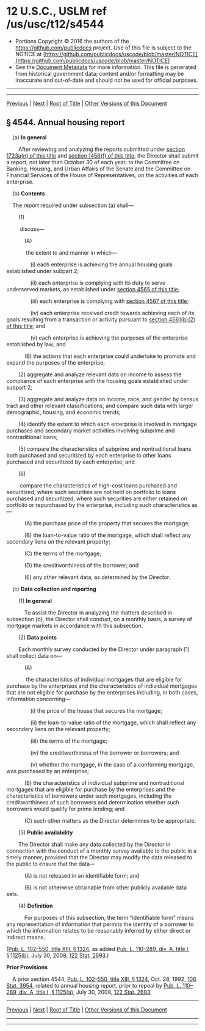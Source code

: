 ---
---

# 12 U.S.C., USLM ref /us/usc/t12/s4544

* Portions Copyright © 2016 the authors of the https://github.com/publicdocs project.
  Use of this file is subject to the NOTICE at [https://github.com/publicdocs/uscode/blob/master/NOTICE](https://github.com/publicdocs/uscode/blob/master/NOTICE)
* See the [Document Metadata](././../../../../../../..//README.md) for more information.
  This file is generated from historical government data; content and/or formatting may be inaccurate and out-of-date and should not be used for official purposes.

----------
----------

[Previous](./../../../../../../..//us/usc/t12/ch46/schI/ptB/spt1/m__us_usc_t12_s4543.md) | [Next](./../../../../../../..//us/usc/t12/ch46/schI/ptB/spt1/m__us_usc_t12_s4545.md) | [Root of Title](./../../../../../../../) | [Other Versions of this Document](https://publicdocs.github.io/go/links?ns=uslm&ref=%2Fus%2Fusc%2Ft12%2Fs4544)

## § 4544. Annual housing report

    (a) __In general__ 

        After reviewing and analyzing the reports submitted under [section 1723a(n) of this title][/us/usc/t12/s1723a/n] and [section 1456(f) of this title][/us/usc/t12/s1456/f], the Director shall submit a report, not later than October 30 of each year, to the Committee on Banking, Housing, and Urban Affairs of the Senate and the Committee on Financial Services of the House of Representatives, on the activities of each enterprise.

    (b) __Contents__ 

    The report required under subsection (a) shall—

        (1)

         discuss—

            (A)

             the extent to and manner in which—

                (i) each enterprise is achieving the annual housing goals established under subpart 2;

                (ii) each enterprise is complying with its duty to serve underserved markets, as established under [section 4565 of this title][/us/usc/t12/s4565];

                (iii) each enterprise is complying with [section 4567 of this title][/us/usc/t12/s4567];

                (iv) each enterprise received credit towards achieving each of its goals resulting from a transaction or activity pursuant to [section 4561(b)(2) of this title][/us/usc/t12/s4561/b/2]; and

                (v) each enterprise is achieving the purposes of the enterprise established by law; and

            (B) the actions that each enterprise could undertake to promote and expand the purposes of the enterprise;

        (2) aggregate and analyze relevant data on income to assess the compliance of each enterprise with the housing goals established under subpart 2;

        (3) aggregate and analyze data on income, race, and gender by census tract and other relevant classifications, and compare such data with larger demographic, housing, and economic trends;

        (4) identify the extent to which each enterprise is involved in mortgage purchases and secondary market activities involving subprime and nontraditional loans;

        (5) compare the characteristics of subprime and nontraditional loans both purchased and securitized by each enterprise to other loans purchased and securitized by each enterprise; and

        (6)

         compare the characteristics of high-cost loans purchased and securitized, where such securities are not held on portfolio to loans purchased and securitized, where such securities are either retained on portfolio or repurchased by the enterprise, including such characteristics as—

            (A) the purchase price of the property that secures the mortgage;

            (B) the loan-to-value ratio of the mortgage, which shall reflect any secondary liens on the relevant property;

            (C) the terms of the mortgage;

            (D) the creditworthiness of the borrower; and

            (E) any other relevant data, as determined by the Director.

    (c) __Data collection and reporting__ 

        (1) __In general__ 

            To assist the Director in analyzing the matters described in subsection (b), the Director shall conduct, on a monthly basis, a survey of mortgage markets in accordance with this subsection.

        (2) __Data points__ 

        Each monthly survey conducted by the Director under paragraph (1) shall collect data on—

            (A)

             the characteristics of individual mortgages that are eligible for purchase by the enterprises and the characteristics of individual mortgages that are not eligible for purchase by the enterprises including, in both cases, information concerning—

                (i) the price of the house that secures the mortgage;

                (ii) the loan-to-value ratio of the mortgage, which shall reflect any secondary liens on the relevant property;

                (iii) the terms of the mortgage;

                (iv) the creditworthiness of the borrower or borrowers; and

                (v) whether the mortgage, in the case of a conforming mortgage, was purchased by an enterprise;

            (B) the characteristics of individual subprime and nontraditional mortgages that are eligible for purchase by the enterprises and the characteristics of borrowers under such mortgages, including the creditworthiness of such borrowers and determination whether such borrowers would qualify for prime lending; and

            (C) such other matters as the Director determines to be appropriate.

        (3) __Public availability__ 

        The Director shall make any data collected by the Director in connection with the conduct of a monthly survey available to the public in a timely manner, provided that the Director may modify the data released to the public to ensure that the data—

            (A) is not released in an identifiable form; and

            (B) is not otherwise obtainable from other publicly available data sets.

        (4) __Definition__ 

            For purposes of this subsection, the term “identifiable form” means any representation of information that permits the identity of a borrower to which the information relates to be reasonably inferred by either direct or indirect means.

([Pub. L. 102–550, title XIII, § 1324][/us/pl/102/550/s1324], as added [Pub. L. 110–289, div. A, title I, § 1125(b)][/us/pl/110/289/s1125/b], July 30, 2008, [122 Stat. 2693][/us/stat/122/2693].)

 __Prior Provisions__ 

    A prior section 4544, [Pub. L. 102–550, title XIII, § 1324][/us/pl/102/550/s1324], Oct. 28, 1992, [106 Stat. 3954][/us/stat/106/3954], related to annual housing report, prior to repeal by [Pub. L. 110–289, div. A, title I, § 1125(a)][/us/pl/110/289/s1125/a], July 30, 2008, [122 Stat. 2693][/us/stat/122/2693].

----------

[Previous](./../../../../../../..//us/usc/t12/ch46/schI/ptB/spt1/m__us_usc_t12_s4543.md) | [Next](./../../../../../../..//us/usc/t12/ch46/schI/ptB/spt1/m__us_usc_t12_s4545.md) | [Root of Title](./../../../../../../../) | [Other Versions of this Document](https://publicdocs.github.io/go/links?ns=uslm&ref=%2Fus%2Fusc%2Ft12%2Fs4544)

----------
----------

[/us/usc/t12/s1723a/n]: https://publicdocs.github.io/go/links?ns=uslm&ref=%2Fus%2Fusc%2Ft12%2Fs1723a%2Fn
[/us/usc/t12/s1456/f]: https://publicdocs.github.io/go/links?ns=uslm&ref=%2Fus%2Fusc%2Ft12%2Fs1456%2Ff
[/us/usc/t12/s4565]: https://publicdocs.github.io/go/links?ns=uslm&ref=%2Fus%2Fusc%2Ft12%2Fs4565
[/us/usc/t12/s4567]: https://publicdocs.github.io/go/links?ns=uslm&ref=%2Fus%2Fusc%2Ft12%2Fs4567
[/us/usc/t12/s4561/b/2]: https://publicdocs.github.io/go/links?ns=uslm&ref=%2Fus%2Fusc%2Ft12%2Fs4561%2Fb%2F2
[/us/pl/102/550/s1324]: https://publicdocs.github.io/go/links?ns=uslm&ref=%2Fus%2Fpl%2F102%2F550%2Fs1324
[/us/pl/110/289/s1125/b]: https://publicdocs.github.io/go/links?ns=uslm&ref=%2Fus%2Fpl%2F110%2F289%2Fs1125%2Fb
[/us/stat/122/2693]: https://publicdocs.github.io/go/links?ns=uslm&ref=%2Fus%2Fstat%2F122%2F2693
[/us/pl/102/550/s1324]: https://publicdocs.github.io/go/links?ns=uslm&ref=%2Fus%2Fpl%2F102%2F550%2Fs1324
[/us/stat/106/3954]: https://publicdocs.github.io/go/links?ns=uslm&ref=%2Fus%2Fstat%2F106%2F3954
[/us/pl/110/289/s1125/a]: https://publicdocs.github.io/go/links?ns=uslm&ref=%2Fus%2Fpl%2F110%2F289%2Fs1125%2Fa
[/us/stat/122/2693]: https://publicdocs.github.io/go/links?ns=uslm&ref=%2Fus%2Fstat%2F122%2F2693


